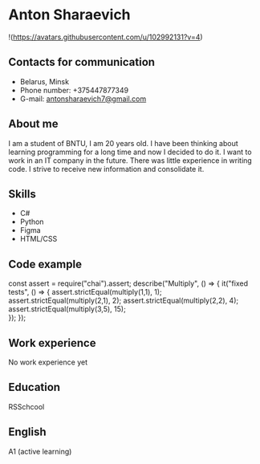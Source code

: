 # Anton Sharaevich
!(https://avatars.githubusercontent.com/u/102992131?v=4)

## Contacts for communication
- Belarus, Minsk
- Phone number: +375447877349
- G-mail: antonsharaevich7@gmail.com
## About me
I am a student of BNTU, I am 20 years old. I have been thinking about learning programming for a long time and now I decided to do it. I want to work in an IT company in the future. There was little experience in writing code. I strive to receive new information and consolidate it.
## Skills
- C#
- Python
- Figma
- HTML/CSS
## Code example
const assert = require("chai").assert;
describe("Multiply", () => {
  it("fixed tests", () => {
    assert.strictEqual(multiply(1,1), 1);
    assert.strictEqual(multiply(2,1), 2);
    assert.strictEqual(multiply(2,2), 4);
    assert.strictEqual(multiply(3,5), 15);   
  });
});
## Work experience
No work experience yet
## Education
RSSchcool
## English
A1 (active learning)
